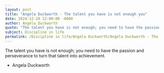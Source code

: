 ```yaml
---
layout: post
title: "Angela Duckworth - The talent you have is not enough you"
date: 2024-12-28 12:00:00 -0000
author: Angela Duckworth
quote: "The talent you have is not enough; you need to have the passion and perseverance to turn that talent into achievement."
subject: Discipline in life
permalink: /Discipline in life/Angela Duckworth/Angela Duckworth - The talent you have is not enough you
---
```


The talent you have is not enough; you need to have the passion and perseverance to turn that talent into achievement.

- Angela Duckworth
